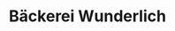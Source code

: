 ---
title: "Bäckerei Wunderlich"
url: /treuen/baeckerei-wunderlich-lauterbacher-strasse/
shop: Bäckerei
---